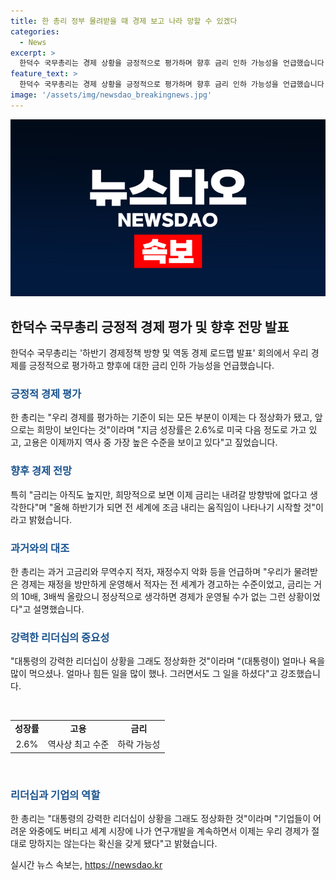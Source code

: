```yaml
---
title: 한 총리 정부 물려받을 때 경제 보고 나라 망할 수 있겠다
categories:
  - News
excerpt: >
  한덕수 국무총리는 경제 상황을 긍정적으로 평가하며 향후 금리 인하 가능성을 언급했습니다. 그는 성장률과 고용률이 미국 다음으로 높다고 짚고, 대통령의 리더십을 강조하며 국내 경제의 안정을 강조했습니다. 또한, 기업들의 노력을 언급하며 우리 경제의 절대적인 망하지 않음을 강조했습니다.
feature_text: >
  한덕수 국무총리는 경제 상황을 긍정적으로 평가하며 향후 금리 인하 가능성을 언급했습니다. 그는 성장률과 고용률이 미국 다음으로 높다고 짚고, 대통령의 리더십을 강조하며 국내 경제의 안정을 강조했습니다. 또한, 기업들의 노력을 언급하며 우리 경제의 절대적인 망하지 않음을 강조했습니다.
image: '/assets/img/newsdao_breakingnews.jpg'
---
```


<p><img src="/assets/img/newsdao_breakingnews.jpg" alt="implanttips 속보" /></p>

<h2 data-ke-size="size26">한덕수 국무총리 긍정적 경제 평가 및 향후 전망 발표</h2>

<p data-ke-size="size16">한덕수 국무총리는 '하반기 경제정책 방향 및 역동 경제 로드맵 발표' 회의에서 우리 경제를 긍정적으로 평가하고 향후에 대한 금리 인하 가능성을 언급했습니다.</p>

<h3><b><span style="color: #1a5490;">긍정적 경제 평가</span></b></h3>

<p data-ke-size="size16">한 총리는 "우리 경제를 평가하는 기준이 되는 모든 부분이 이제는 다 정상화가 됐고, 앞으로는 희망이 보인다는 것"이라며 "지금 성장률은 2.6%로 미국 다음 정도로 가고 있고, 고용은 이제까지 역사 중 가장 높은 수준을 보이고 있다"고 짚었습니다.</p>

<h3><b><span style="color: #1a5490;">향후 경제 전망</span></b></h3>

<p data-ke-size="size16">특히 "금리는 아직도 높지만, 희망적으로 보면 이제 금리는 내려갈 방향밖에 없다고 생각한다"며 "올해 하반기가 되면 전 세계에 조금 내리는 움직임이 나타나기 시작할 것"이라고 밝혔습니다.</p>

<h3><b><span style="color: #1a5490;">과거와의 대조</span></b></h3>

<p data-ke-size="size16">한 총리는 과거 고금리와 무역수지 적자, 재정수지 악화 등을 언급하며 "우리가 물려받은 경제는 재정을 방만하게 운영해서 적자는 전 세계가 경고하는 수준이었고, 금리는 거의 10배, 3배씩 올랐으니 정상적으로 생각하면 경제가 운영될 수가 없는 그런 상황이었다"고 설명했습니다.</p>

<h3><b><span style="color: #1a5490;">강력한 리더십의 중요성</span></b></h3>

<p data-ke-size="size16">"대통령의 강력한 리더십이 상황을 그래도 정상화한 것"이라며 "(대통령이) 얼마나 욕을 많이 먹으셨나. 얼마나 힘든 일을 많이 했나. 그러면서도 그 일을 하셨다"고 강조했습니다.</p>

<p data-ke-size="size16">&nbsp;</p>

<table>
<tbody>
<tr>
<td style="text-align: center; height: 17px;"><b>성장률</b></td>
<td style="text-align: center; height: 17px;"><b>고용</b></td>
<td style="text-align: center; height: 17px;"><b>금리</b></td>
</tr>
<tr>
<td style="text-align: center; height: 17px;">2.6%</td>
<td style="text-align: center; height: 17px;">역사상 최고 수준</td>
<td style="text-align: center; height: 17px;">하락 가능성</td>
</tr>
</tbody>
</table>

<p data-ke-size="size16">&nbsp;</p>

<h3><b><span style="color: #1a5490;">리더십과 기업의 역할</span></b></h3>

<p data-ke-size="size16">한 총리는 "대통령의 강력한 리더십이 상황을 그래도 정상화한 것"이라며 "기업들이 어려운 와중에도 버티고 세계 시장에 나가 연구개발을 계속하면서 이제는 우리 경제가 절대로 망하지는 않는다는 확신을 갖게 됐다"고 밝혔습니다.</p>
실시간 뉴스 속보는, <a href="https://newsdao.kr" rel="dofollow">https://newsdao.kr</a>


